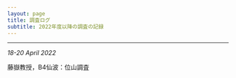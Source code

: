 ```yaml
---
layout: page
title: 調査ログ
subtitle: 2022年度以降の調査の記録
---
```

***
_18-20 April 2022_  
  
藤嶽教授，B4仙波：位山調査
